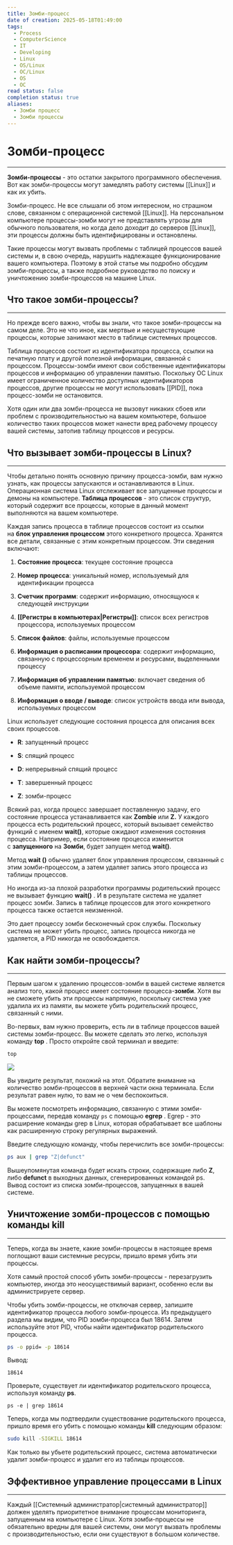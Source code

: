```yaml
---
title: Зомби-процесс
date of creation: 2025-05-18T01:49:00
tags:
  - Process
  - ComputerScience
  - IT
  - Developing
  - Linux
  - OS/Linux
  - OC/Linux
  - OS
  - OC
read status: false
completion status: true
aliases:
  - Зомби процесс
  - Зомби процессы
---
```

# Зомби-процесс
---

**Зомби-процессы** - это остатки закрытого программного обеспечения. Вот как зомби-процессы могут замедлять работу системы [[Linux]] и как их убить.

Зомби-процесс. Не все слышали об этом интересном, но страшном слове, связанном с операционной системой [[Linux]]. На персональном компьютере процессы-зомби могут не представлять угрозы для обычного пользователя, но когда дело доходит до серверов [[Linux]], эти процессы должны быть идентифицированы и остановлены.

Такие процессы могут вызвать проблемы с таблицей процессов вашей системы и, в свою очередь, нарушить надлежащее функционирование вашего компьютера. Поэтому в этой статье мы подробно обсудим зомби-процессы, а также подробное руководство по поиску и уничтожению зомби-процессов на машине Linux.


## Что такое зомби-процессы?
---

Но прежде всего важно, чтобы вы знали, что такое зомби-процессы на самом деле. Это не что иное, как мертвые и несуществующие процессы, которые занимают место в таблице системных процессов.

Таблица процессов состоит из идентификатора процесса, ссылки на печатную плату и другой полезной информации, связанной с процессом. Процессы-зомби имеют свои собственные идентификаторы процессов и информацию об управлении памятью. Поскольку ОС Linux имеет ограниченное количество доступных идентификаторов процессов, другие процессы не могут использовать [[PID]], пока процесс-зомби не остановится.

Хотя один или два зомби-процесса не вызовут никаких сбоев или проблем с производительностью на вашем компьютере, большое количество таких процессов может нанести вред рабочему процессу вашей системы, затопив таблицу процессов и ресурсы.


## Что вызывает зомби-процессы в Linux?
---

Чтобы детально понять основную причину процесса-зомби, вам нужно узнать, как процессы запускаются и останавливаются в Linux. Операционная система Linux отслеживает все запущенные процессы и демоны на компьютере. **Таблица процессов** - это список структур, который содержит все процессы, которые в данный момент выполняются на вашем компьютере.

Каждая запись процесса в таблице процессов состоит из ссылки на **блок управления процессом** этого конкретного процесса. Хранятся все детали, связанные с этим конкретным процессом. Эти сведения включают:

1. **Состояние процесса**: текущее состояние процесса
    
2. **Номер процесса**: уникальный номер, используемый для идентификации процесса
    
3. **Счетчик программ**: содержит информацию, относящуюся к следующей инструкции
    
4. **[[Регистры в компьютерах|Регистры]]**: список всех регистров процессора, используемых процессом
    
5. **Список файлов**: файлы, используемые процессом
    
6. **Информация о расписании процессора**: содержит информацию, связанную с процессорным временем и ресурсами, выделенными процессу
    
7. **Информация об управлении памятью**: включает сведения об объеме памяти, используемой процессом
    
8. **Информация о вводе / выводе**: список устройств ввода или вывода, используемых процессом
    

Linux использует следующие состояния процесса для описания всех своих процессов.

- **R**: запущенный процесс
    
- **S**: спящий процесс
    
- **D**: непрерывный спящий процесс
    
- **T**: завершенный процесс
    
- **Z**: зомби-процесс
    

Всякий раз, когда процесс завершает поставленную задачу, его состояние процесса устанавливается как **Zombie** или **Z.** У каждого процесса есть родительский процесс, который вызывает семейство функций с именем **wait()**, которые ожидают изменения состояния процесса. Например, если состояние процесса изменится с **запущенного** на **Зомби**, будет запущен метод **wait()**.

Метод **wait ()** обычно удаляет блок управления процессом, связанный с этим зомби-процессом, а затем удаляет запись этого процесса из таблицы процессов.

Но иногда из-за плохой разработки программы родительский процесс не вызывает функцию **wait()** . И в результате система не удаляет процесс зомби. Запись в таблице процессов для этого конкретного процесса также остается неизменной.

Это дает процессу зомби бесконечный срок службы. Поскольку система не может убить процесс, запись процесса никогда не удаляется, а PID никогда не освобождается.


## Как найти зомби-процессы?
---

Первым шагом к удалению процессов-зомби в вашей системе является анализ того, какой процесс имеет состояние процесса-**зомби**. Хотя вы не сможете убить эти процессы напрямую, поскольку система уже удалила их из памяти, вы можете убить родительский процесс, связанный с ними.

Во-первых, вам нужно проверить, есть ли в таблице процессов вашей системы зомби-процесс. Вы можете сделать это легко, используя команду **top** . Просто откройте свой терминал и введите:

```bash
top
```
![](https://avatars.dzeninfra.ru/get-zen_doc/5175112/pub_63162e88bb4a426f4dc5a1cd_631631b7cfc25f5c48482ca3/scale_1200)

Вы увидите результат, похожий на этот. Обратите внимание на количество зомби-процессов в верхней части окна терминала. Если результат равен нулю, то вам не о чем беспокоиться.

Вы можете посмотреть информацию, связанную с этими зомби-процессами, передав команду `ps` с помощью **egrep** . Egrep - это расширение команды grep в Linux, которая обрабатывает все шаблоны как расширенную строку регулярных выражений.

Введите следующую команду, чтобы перечислить все зомби-процессы:
```bash
ps aux | grep "Z|defunct"
```

Вышеупомянутая команда будет искать строки, содержащие либо **Z**, либо **defunct** в выходных данных, сгенерированных командой ps. Вывод состоит из списка зомби-процессов, запущенных в вашей системе.


## Уничтожение зомби-процессов с помощью команды kill
---

Теперь, когда вы знаете, какие зомби-процессы в настоящее время поглощают ваши системные ресурсы, пришло время убить эти процессы.

Хотя самый простой способ убить зомби-процессы - перезагрузить компьютер, иногда это неосуществимый вариант, особенно если вы администрируете сервер.

Чтобы убить зомби-процессы, не отключая сервер, запишите идентификатор процесса любого зомби-процесса. Из предыдущего раздела мы видим, что PID зомби-процесса был 18614. Затем используйте этот PID, чтобы найти идентификатор родительского процесса.

```bash
ps -o ppid= -p 18614
```

Вывод:

```shell
18614
```

Проверьте, существует ли идентификатор родительского процесса, используя команду **ps**.

```shell
ps -e | grep 18614
```

Теперь, когда мы подтвердили существование родительского процесса, пришло время его убить с помощью команды **kill** следующим образом:

```bash
sudo kill -SIGKILL 18614
```

Как только вы убьете родительский процесс, система автоматически удалит зомби-процесс и удалит его из таблицы процессов.


## Эффективное управление процессами в Linux
---

Каждый [[Системный администратор|системный администратор]] должен уделять приоритетное внимание процессам мониторинга, запущенным на компьютере с Linux. Хотя зомби-процессы не обязательно вредны для вашей системы, они могут вызвать проблемы с производительностью, если они существуют в большом количестве.
